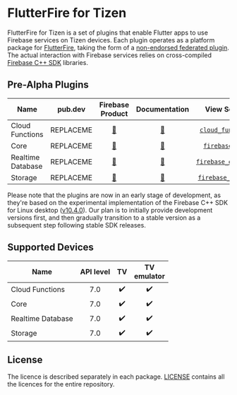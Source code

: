 # FlutterFire for Tizen

FlutterFire for Tizen is a set of plugins that enable Flutter apps to use Firebase services on Tizen devices. Each plugin operates as a platform package for [FlutterFire](https://github.com/firebase/flutterfire), taking the form of a [non-endorsed federated plugin](https://docs.flutter.dev/packages-and-plugins/developing-packages#non-endorsed-federated-plugin). The actual interaction with Firebase services relies on cross-compiled [Firebase C++ SDK](https://github.com/firebase/firebase-cpp-sdk) libraries.

## Pre-Alpha Plugins

| Name                   | pub.dev           | Firebase Product                                                     | Documentation                                                     | View Source             |
|------------------------|:-----------------:|:--------------------------------------------------------------------:|:-----------------------------------------------------------------:|:-----------------------:|
| Cloud Functions        | REPLACEME         | [🔗](https://firebase.google.com/products/functions)                 | [📖](https://firebase.flutter.dev/docs/functions/overview)        | [`cloud_functions`](packages/cloud_functions)                       |
| Core                   | REPLACEME         | [🔗](https://firebase.google.com)                                    | [📖](https://firebase.flutter.dev/docs/core/usage)                | [`firebase_core`](packages/firebase_core)                           |
| Realtime Database      | REPLACEME         | [🔗](https://firebase.google.com/products/database)                  | [📖](https://firebase.flutter.dev/docs/database/overview)         | [`firebase_database`](packages/firebase_database)                   |
| Storage                | REPLACEME         | [🔗](https://firebase.google.com/products/storage)                   | [📖](https://firebase.flutter.dev/docs/storage/overview)          | [`firebase_storage`](packages/firebase_storage)                   |

Please note that the plugins are now in an early stage of development, as they're based on the experimental implementation of the Firebase C++ SDK for Linux desktop ([v10.4.0](https://github.com/firebase/firebase-cpp-sdk/tree/v10.4.0)). Our plan is to initially provide development versions first, and then gradually transition to a stable version as a subsequent step following stable SDK releases.

## Supported Devices

| Name                   | API level |   TV  |   TV<br>emulator   |
|------------------------|:---------:|:-----:|:------------------:|
| Cloud Functions        | 7.0       | ✔️     | ✔️                  |
| Core                   | 7.0       | ✔️     | ✔️                  |
| Realtime Database      | 7.0       | ✔️     | ✔️                  |
| Storage                | 7.0       | ✔️     | ✔️                  |

## License

The licence is described separately in each package. [LICENSE](./LICENSE) contains all the licences for the entire repository.
